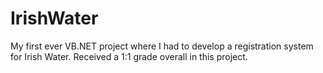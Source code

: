 # IrishWater
My first ever VB.NET project where I had to develop a registration system for Irish Water.
Received a 1:1 grade overall in this project.
